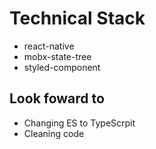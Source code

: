 # Technical Stack

 - react-native
 - mobx-state-tree
 - styled-component

## Look foward to 

 - Changing ES to TypeScrpit
 - Cleaning code
